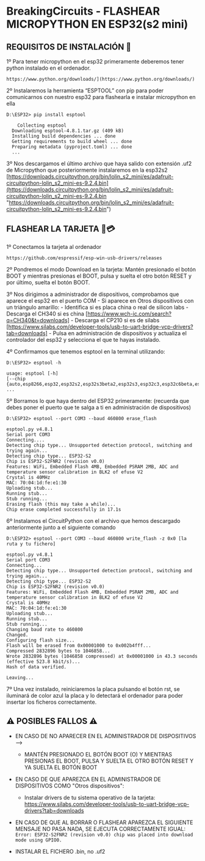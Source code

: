 # BreakingCircuits - FLASHEAR MICROPYTHON EN ESP32(s2 mini)


## REQUISITOS DE INSTALACIÓN 📖

1º Para tener micropython en el esp32 primeramente deberemos tener python instalado en el ordenador.

	https://www.python.org/downloads/](https://www.python.org/downloads/)

2º Instalaremos la herramienta “ESPTOOL” con pip para poder comunicarnos con nuestro esp32 para flashearla e instalar micropython en ella

```
D:\ESP32> pip install esptool

	Collecting esptool
  Downloading esptool-4.8.1.tar.gz (409 kB)
  Installing build dependencies ... done
  Getting requirements to build wheel ... done
  Preparing metadata (pyproject.toml) ... done
  ...
```

3º Nos descargamos el último archivo que haya salido con extensión .uf2 de Micropython que posteriormente instalaremos en la esp32s2
	[https://downloads.circuitpython.org/bin/lolin_s2_mini/es/adafruit-circuitpython-lolin_s2_mini-es-9.2.4.bin](https://downloads.circuitpython.org/bin/lolin_s2_mini/es/adafruit-circuitpython-lolin_s2_mini-es-9.2.4.bin "https://downloads.circuitpython.org/bin/lolin_s2_mini/es/adafruit-circuitpython-lolin_s2_mini-es-9.2.4.bin")



## FLASHEAR LA TARJETA 📸💳
1º Conectamos la tarjeta al ordenador

	https://github.com/espressif/esp-win-usb-drivers/releases

2º Pondremos el modo Download en la tarjeta:
	Mantén presionado el botón BOOT y mientras presionas el BOOT, pulsa y suelta el otro botón RESET y por último, suelta el botón BOOT.

3º Nos dirigimos a administrador de dispositivos, comprobamos que aparece el esp32 en el puerto COM
	- Si aparece en Otros dispositivos con un triángulo amarillo: 
		-  Identifica si es placa china o real de silicon labs
		- Descarga el CH340 si es china [https://www.wch-ic.com/search?q=CH340&t=downloads]
		- Descarga el CP210 si es de silabs [https://www.silabs.com/developer-tools/usb-to-uart-bridge-vcp-drivers?tab=downloads]
		- Pulsa en administración de dispositivos y actualiza el controlador del esp32 y selecciona el que te hayas instalado.	

4º Confirmamos que tenemos esptool en la terminal utilizando:
	
```
D:\ESP32> esptool -h

usage: esptool [-h]
[--chip {auto,esp8266,esp32,esp32s2,esp32s3beta2,esp32s3,esp32c3,esp32c6beta,esp32h2beta1,esp32h2beta2,esp32c2,esp32c6,esp32c61,esp32c5,esp32c5beta3,esp32h2,esp32p4}]
...
```


5º  Borramos lo que haya dentro del ESP32 primeramente: (recuerda que debes poner el puerto que te salga a ti en administración de dispositivos) 

```
D:\ESP32> esptool --port COM3 --baud 460800 erase_flash

esptool.py v4.8.1
Serial port COM3
Connecting....
Detecting chip type... Unsupported detection protocol, switching and trying again...
Detecting chip type... ESP32-S2
Chip is ESP32-S2FNR2 (revision v0.0)
Features: WiFi, Embedded Flash 4MB, Embedded PSRAM 2MB, ADC and temperature sensor calibration in BLK2 of efuse V2
Crystal is 40MHz
MAC: 70:04:1d:fe:e1:30
Uploading stub...
Running stub...
Stub running...
Erasing flash (this may take a while)...
Chip erase completed successfully in 17.1s
```

6º Instalamos el CircuitPython con el archivo que hemos descargado anteriormente junto a el siguiente comando

```
D:\ESP32> esptool --port COM3 --baud 460800 write_flash -z 0x0 [la ruta y tu fichero]

esptool.py v4.8.1
Serial port COM3
Connecting...
Detecting chip type... Unsupported detection protocol, switching and trying again...
Detecting chip type... ESP32-S2
Chip is ESP32-S2FNR2 (revision v0.0)
Features: WiFi, Embedded Flash 4MB, Embedded PSRAM 2MB, ADC and temperature sensor calibration in BLK2 of efuse V2
Crystal is 40MHz
MAC: 70:04:1d:fe:e1:30
Uploading stub...
Running stub...
Stub running...
Changing baud rate to 460800
Changed.
Configuring flash size...
Flash will be erased from 0x00001000 to 0x002b4fff...
Compressed 2832896 bytes to 1046858...
Wrote 2832896 bytes (1046858 compressed) at 0x00001000 in 43.3 seconds (effective 523.8 kbit/s)...
Hash of data verified.

Leaving...
```

7º Una vez instalado, reiniciaremos la placa pulsando el botón rst, se iluminará de color azul la placa y lo detectará el ordenador para poder insertar los ficheros correctamente.
## ⚠ POSIBLES FALLOS ⚠
- EN CASO DE NO APARECER EN EL ADMINISTRADOR DE DISPOSITIVOS -->
	- MANTÉN PRESIONADO EL BOTÓN BOOT (O) Y MIENTRAS PRESIONAS EL BOOT, PULSA Y  SUELTA EL OTRO BOTÓN RESET Y YA SUELTA EL BOTÓN BOOT

- EN CASO DE QUE APAREZCA EN EL ADMINISTRADOR DE DISPOSITIVOS COMO "Otros dispositivos":
	-  Instalar drivers de tu sistema operativo de la tarjeta: https://www.silabs.com/developer-tools/usb-to-uart-bridge-vcp-drivers?tab=downloads

- EN CASO DE QUE AL BORRAR  O FLASHEAR APAREZCA EL SIGUIENTE MENSAJE NO PASA NADA, SE EJECUTA CORRECTAMENTE IGUAL:
	```Error: ESP32-S2FNR2 (revision v0.0) chip was placed into download mode using GPIO0.```

- INSTALAR EL FICHERO .bin, no .uf2
